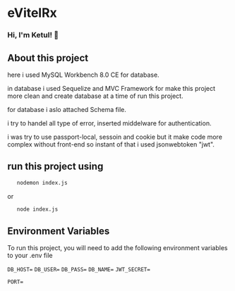 

# eVitelRx

### Hi, I'm Ketul! 👋

## About this project

here i used MySQL Workbench 8.0 CE for database. 

in database i used Sequelize and MVC Framework for make this project more clean and create database at a time of run this project.


 
for database i aslo attached Schema file.

i try to handel all type of error, inserted middelware for authentication. 

i was try to use passport-local, sessoin and cookie but it make code more complex without front-end so instant of that i used jsonwebtoken "jwt".


## run this project using

```bash
   nodemon index.js
```
or 

```bash
   node index.js
```

## Environment Variables

To run this project, you will need to add the following environment variables to your .env file

`DB_HOST=`
`DB_USER=`
`DB_PASS=`
`DB_NAME=`
`JWT_SECRET=`

`PORT=`







